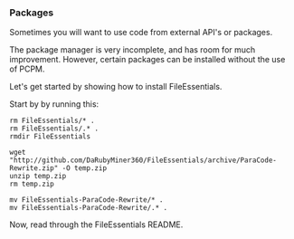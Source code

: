 ### Packages

Sometimes you will want to use code from 
external API's or packages.

The package manager is very incomplete, 
and has room for much improvement. However, 
certain packages can be installed without the
use of PCPM.

Let's get started by showing how to install
FileEssentials.

Start by by running this:

```shell
rm FileEssentials/* .
rm FileEssentials/.* .
rmdir FileEssentials

wget "http://github.com/DaRubyMiner360/FileEssentials/archive/ParaCode-Rewrite.zip" -O temp.zip
unzip temp.zip
rm temp.zip

mv FileEssentials-ParaCode-Rewrite/* .
mv FileEssentials-ParaCode-Rewrite/.* .
```

Now, read through the FileEssentials README.